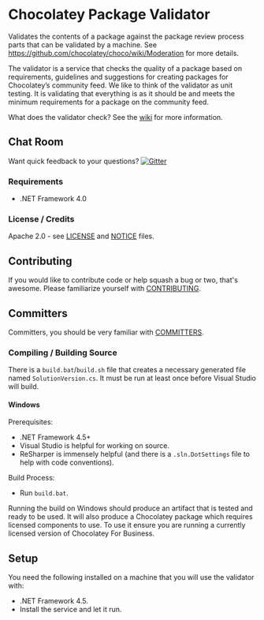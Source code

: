 # Chocolatey Package Validator

Validates the contents of a package against the package review process parts that can be validated by a machine. See https://github.com/chocolatey/choco/wiki/Moderation for more details.

The validator is a service that checks the quality of a package based on requirements, guidelines and suggestions for creating packages for Chocolatey’s community feed. We like to think of the validator as unit testing. It is validating that everything is as it should be and meets the minimum requirements for a package on the community feed.

What does the validator check? See the [wiki](https://github.com/chocolatey/package-validator/wiki) for more information.

## Chat Room

Want quick feedback to your questions? [![Gitter](https://badges.gitter.im/Join%20Chat.svg)](https://gitter.im/chocolatey/choco?utm_source=badge&utm_medium=badge&utm_campaign=pr-badge&utm_content=badge)

### Requirements
* .NET Framework 4.0

### License / Credits
Apache 2.0 - see [LICENSE](https://github.com/chocolatey/package-validator/blob/master/LICENSE) and [NOTICE](https://github.com/chocolatey/package-validator/blob/master/NOTICE) files.

## Contributing

If you would like to contribute code or help squash a bug or two, that's awesome. Please familiarize yourself with [CONTRIBUTING](https://github.com/chocolatey/package-validator/blob/master/CONTRIBUTING.md).

## Committers

Committers, you should be very familiar with [COMMITTERS](https://github.com/chocolatey/package-validator/blob/master/COMMITTERS.md).

### Compiling / Building Source

There is a `build.bat`/`build.sh` file that creates a necessary generated file named `SolutionVersion.cs`. It must be run at least once before Visual Studio will build.

#### Windows

Prerequisites:

 * .NET Framework 4.5+
 * Visual Studio is helpful for working on source.
 * ReSharper is immensely helpful (and there is a `.sln.DotSettings` file to help with code conventions).

Build Process:

 * Run `build.bat`.

Running the build on Windows should produce an artifact that is tested and ready to be used. It will also produce a Chocolatey package which requires licensed components to use. To use it ensure you are running a currently licensed version of Chocolatey For Business.

## Setup

You need the following installed on a machine that you will use the validator with:

* .NET Framework 4.5.
* Install the service and let it run.